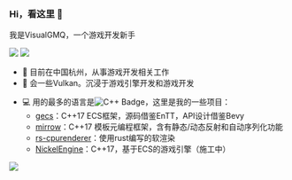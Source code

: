 ### Hi，看这里 👋

我是VisualGMQ，一个游戏开发新手

<a href="https://space.bilibili.com/256768793"><img src="https://img.shields.io/badge/Bilibili-B站-ff69b4" /></a> 
<a href="https://visualgmq.github.io/"><img src="https://img.shields.io/badge/Website-博客-blue" /></a>

- 🔭 目前在中国杭州，从事游戏开发相关工作
- 🌱 会一些Vulkan。沉浸于游戏引擎开发和游戏开发
<!-- - 🌱 正在编写[Grogue](https://github.com/VisualGMQ/grogue)，一个Roguelite游戏。[在线试玩Web版！](https://visualgmq.github.io/projects/grogue-demo/grogue.html)，每周日更新！ -->

- 💻 用的最多的语言是![C++ Badge](https://img.shields.io/badge/C%2B%2B-00599C?logo=cplusplus&logoColor=fff&style=flat)，这里是我的一些项目：
  - [gecs](https://github.com/VisualGMQ/gecs)：C++17 ECS框架，源码借鉴EnTT，API设计借鉴Bevy
  - [mirrow](https://github.com/VisualGMQ/mirrow)：C++17 模板元编程框架，含有静态/动态反射和自动序列化功能
  - [rs-cpurenderer](https://github.com/VisualGMQ/rs-cpurenderer)：使用rust编写的软渲染
  - [NickelEngine](https://github.com/VisualGMQ/NickelEngine)：C++17，基于ECS的游戏引擎（施工中）

<a href="https://wakatime.com"><img src="https://wakatime.com/share/@VisualGMQ/041fbe06-aac6-4070-b8e4-9f5fc377499c.png" /></a>
